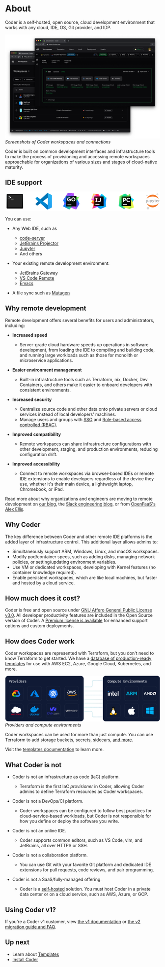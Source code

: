 # About

<!-- Warning for docs contributors: The first route in manifest.json must be titled "About" for the static landing page to work correctly. -->

Coder is a self-hosted, open source, cloud development environment that works
with any cloud, IDE, OS, Git provider, and IDP.

![Screenshots of Coder workspaces and connections](./images/hero-image.png)_Screenshots of Coder workspaces and connections_

Coder is built on common development interfaces and infrastructure tools to
make the process of provisioning and accessing remote workspaces approachable
for organizations of various sizes and stages of cloud-native maturity.

## IDE support

![IDE icons](./images/ide-icons.svg)

You can use:

- Any Web IDE, such as

  - [code-server](https://github.com/coder/code-server)
  - [JetBrains Projector](https://github.com/JetBrains/projector-server)
  - [Jupyter](https://jupyter.org/)
  - And others

- Your existing remote development environment:

  - [JetBrains Gateway](https://www.jetbrains.com/remote-development/gateway/)
  - [VS Code Remote](https://code.visualstudio.com/docs/remote/ssh-tutorial)
  - [Emacs](./user-guides/workspace-access/emacs-tramp.md)

- A file sync such as [Mutagen](https://mutagen.io/)

## Why remote development

Remote development offers several benefits for users and administrators, including:

- **Increased speed**

  - Server-grade cloud hardware speeds up operations in software development, from
    loading the IDE to compiling and building code, and running large workloads
    such as those for monolith or microservice applications.

- **Easier environment management**

  - Built-in infrastructure tools such as Terraform, nix, Docker, Dev Containers, and others make it easier to onboard developers with consistent environments.

- **Increased security**

  - Centralize source code and other data onto private servers or cloud services instead of local developers' machines.
  - Manage users and groups with [SSO](./admin/users/oidc-auth.md) and [Role-based access controlled (RBAC)](./admin/users/groups-roles#roles).

- **Improved compatibility**

  - Remote workspaces can share infrastructure configurations with other
    development, staging, and production environments, reducing configuration
    drift.

- **Improved accessibility**
  - Connect to remote workspaces via browser-based IDEs or remote IDE
    extensions to enable developers regardless of the device they use, whether
    it's their main device, a lightweight laptop, Chromebook, or iPad.

Read more about why organizations and engineers are moving to remote
development on [our blog](https://coder.com/blog), the
[Slack engineering blog](https://slack.engineering/development-environments-at-slack),
or from [OpenFaaS's Alex Ellis](https://blog.alexellis.io/the-internet-is-my-computer/).

## Why Coder

The key difference between Coder and other remote IDE platforms is the added
layer of infrastructure control.
This additional layer allows admins to:

- Simultaneously support ARM, Windows, Linux, and macOS workspaces.
- Modify pod/container specs, such as adding disks, managing network policies, or
  setting/updating environment variables.
- Use VM or dedicated workspaces, developing with Kernel features (no container
  knowledge required).
- Enable persistent workspaces, which are like local machines, but faster and
  hosted by a cloud service.

## How much does it cost?

Coder is free and open source under
[GNU Affero General Public License v3.0](https://github.com/coder/coder/blob/main/LICENSE).
All developer productivity features are included in the Open Source version of
Coder.
A [Premium license is available](https://coder.com/pricing#compare-plans) for enhanced
support options and custom deployments.

## How does Coder work

Coder workspaces are represented with Terraform, but you don't need to know
Terraform to get started.
We have a [database of production-ready templates](https://registry.coder.com/templates)
for use with AWS EC2, Azure, Google Cloud, Kubernetes, and more.

![Providers and compute environments](./images/providers-compute.png)_Providers and compute environments_

Coder workspaces can be used for more than just compute.
You can use Terraform to add storage buckets, secrets, sidecars,
[and more](https://developer.hashicorp.com/terraform/tutorials).

Visit the [templates documentation](./admin/templates/index.md) to learn more.

## What Coder is not

- Coder is not an infrastructure as code (IaC) platform.

  - Terraform is the first IaC _provisioner_ in Coder, allowing Coder admins to
    define Terraform resources as Coder workspaces.

- Coder is not a DevOps/CI platform.

  - Coder workspaces can be configured to follow best practices for
    cloud-service-based workloads, but Coder is not responsible for how you
    define or deploy the software you write.

- Coder is not an online IDE.

  - Coder supports common editors, such as VS Code, vim, and JetBrains,
    all over HTTPS or SSH.

- Coder is not a collaboration platform.

  - You can use Git with your favorite Git platform and dedicated IDE
    extensions for pull requests, code reviews, and pair programming.

- Coder is not a SaaS/fully-managed offering.
  - Coder is a [self-hosted](<https://en.wikipedia.org/wiki/Self-hosting_(web_services)>)
    solution.
    You must host Coder in a private data center or on a cloud service, such as
    AWS, Azure, or GCP.

## Using Coder v1?

If you're a Coder v1 customer, view [the v1 documentation](https://coder.com/docs/v1)
or [the v2 migration guide and FAQ](https://coder.com/docs/v1/guides/v2-faq).

## Up next

- Learn about [Templates](./admin/templates/index.md)
- [Install Coder](./install/index.md)

